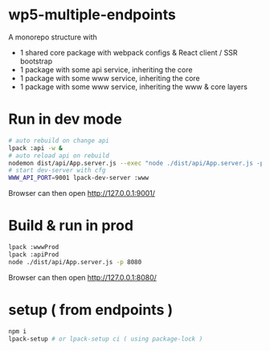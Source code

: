 # wp5-multiple-endpoints

A monorepo structure with

- 1 shared core package with webpack configs & React client / SSR bootstrap
- 1 package with some api service, inheriting the core
- 1 package with some www service, inheriting the core
- 1 package with some www service, inheriting the www & core layers

# Run in dev mode

```bash
# auto rebuild on change api
lpack :api -w & 
# auto reload api on rebuild
nodemon dist/api/App.server.js --exec "node ./dist/api/App.server.js -p 9001"&
# start dev-server with cfg 
WWW_API_PORT=9001 lpack-dev-server :www
```
Browser can then open http://127.0.0.1:9001/

# Build & run in prod

```bash
lpack :wwwProd
lpack :apiProd
node ./dist/api/App.server.js -p 8080
```

Browser can then open http://127.0.0.1:8080/
 
# setup ( from endpoints )

```bash
npm i
lpack-setup # or lpack-setup ci ( using package-lock )
```

 